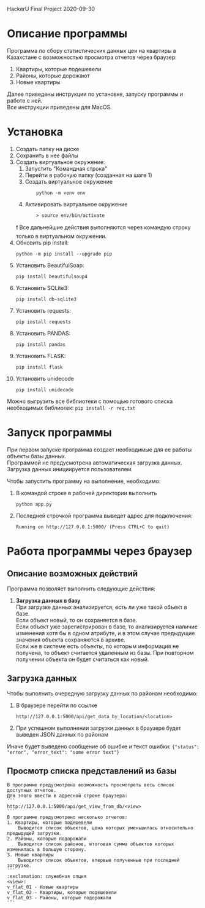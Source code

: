 HackerU Final Project
2020-09-30

# Описание программы
Программа по сбору статистических данных цен на квартиры в Казахстане с возможностью просмотра отчетов через браузер:
1. Квартиры, которые подешевели
2. Районы, которые дорожают
3. Новые квартиры

Далее приведены инструкции по установке, запуску программы и работе с ней.    
Все инструкции приведены для MacOS.    

# Установка
1. Создать папку на диске
2. Сохранить в нее файлы
3. Создать виртуальное окружение:    
    1. Запустить "Командная строка"    
    2. Перейти в рабочую папку (созданная на шаге 1)    
    3. Создать виртуальное окружение    
        ```
            python -m venv env    
        ```
    4. Активировать виртуальное окружение    
       ```
           > source env/bin/activate  
       ```
    :exclamation: Все дальнейшие действия выполняются через командую строку только в виртуальном окружении.    
1. Обновить pip install:    
    ```
    python -m pip install --upgrade pip    
    ```
2. Установить BeautifulSoap:    
    ```
    pip install beautifulsoup4    
    ```
3. Установить SQLite3:    
    ```
    pip install db-sqlite3    
    ```
4. Установить requests:    
    ```
    pip install requests    
    ```
5. Установить PANDAS:    
    ```
    pip install pandas    
    ```
6. Установить FLASK:    
    ```
    pip install flask    
    ```
7. Установить unidecode
    ```
    pip install unidecode    
    ```
Можно выгрузить все библиотеки с помощью готового списка необходимых библиотек:
    ```
    pip install -r req.txt  
    ```
# Запуск программы    
При первом запуске программа создает необходимые для ее работы объекты базы данных.    
Программой не предусмотрена автоматическая загрузка данных.    
Загрузка данных инициируется пользователем.    
    
Чтобы запустить программу на выполнение, необходимо:    
1. В командой строке в рабочей директории выполнить    
    ``` 
    python app.py    
    ``` 
2. Последней строчкой программа выведет адрес для подключения:
    ``` 
    Running on http://127.0.0.1:5000/ (Press CTRL+C to quit)
    ``` 
    
# Работа программы через браузер    
## Описание возможных действий    
Программа позволяет выполнить следующие действия:    
1. **Загрузка данных в базу**    
    При загрузке данных анализируется, есть ли уже такой объект в базе.    
    Если объект новый, то он сохраняется в базе.    
    Если объект уже зарегистрирован в базе, то анализируется наличие изменения хотя бы в одном атрибуте, и в этом случае предыдущие значения объекта сохраняются в архиве.    
    Если же в системе есть объекты, по которым информация не получена, то объект считается удаленным из базы. При повторном получении объекта он будет считаться как новый.    

## Загрузка данных    
Чтобы выполнить очередную загрузку данных по районам необходимо:    
1. В браузере перейти по ссылке
    ``` 
    http://127.0.0.1:5000/api/get_data_by_location/<location>
    ``` 
2. При успешном выполнении загрузки данных в браузере будет выведен JSON данных по районам
 
Иначе будет выведено сообщение об ошибке и текст ошибки:
    ```
    {"status": "error", "error_text": "some error text"}
    ```    

## Просмотр списка представлений из базы    
    В программе предусмотрена возможность просмотреть весь список доступных отчетов. 
    Для этого ввести в адресной строке браузера: 
    ``` 
    http://127.0.0.1:5000/api/get_view_from_db/<view>
    ```   
    В программе предусмотрено несколько отчетов:      
    1. Квартиры, которые подешевели    
        Выводится список объектов, цена которых уменьшилась относительно предыдущей загрузки.    
    2. Районы, которые подорожали    
        Выводится список районов, итоговая сумма объектов которых изменилась в большую сторону.    
    3. Новые квартиры    
        Выводится список объектов, впервые полученные при последней загрузке.    
    ``` 
    :exclamation: служебная опция
    <view>:
	v_flat_01 - Новые квартиры 
	v_flat_02 - Квартиры, которые подешевели 
	v_flat_03 - Районы, которые подорожали 
    ``` 
